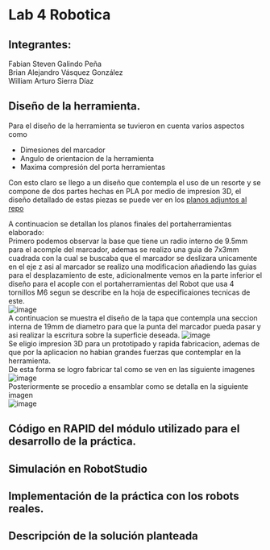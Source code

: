 # Lab 4 Robotica
## Integrantes:

Fabian Steven Galindo Peña  
Brian Alejandro Vásquez González  
William Arturo Sierra Díaz  

## Diseño de la herramienta.
Para el diseño de la herramienta se tuvieron en cuenta varios aspectos como
+ Dimesiones del marcador
+ Angulo de orientacion de la herramienta
+ Maxima compresión del porta herramientas

Con esto claro se llego a un diseño que contempla el uso de un resorte y se compone de dos partes hechas en PLA por medio de impresion 3D, el diseño detallado de estas piezas se puede ver en los [planos adjuntos al repo](Planos/)

A continuacion se detallan los planos finales del portaherramientas elaborado:  
Primero podemos observar la base que tiene un radio interno de 9.5mm para el acomple del marcador, ademas se realizo una guia de 7x3mm cuadrada con la cual se buscaba que el marcador se deslizara unicamente en el eje z asi al marcador se realizo una modificacion añadiendo las guias para el desplazamiento de este, adicionalmente vemos en la parte inferior el diseño para el acople con el portaherramientas del Robot que usa 4 tornillos M6 segun se describe en la hoja de especificaiones tecnicas de este.  
![image](https://user-images.githubusercontent.com/36159469/176569190-1656b5df-f36b-46f4-9bbc-88ab7dbace7e.png)  
A continuacion se muestra el diseño de la tapa que contempla una seccion interna de 19mm de diametro para que la punta del marcador pueda pasar y asi realizar la escritura sobre la superficie deseada.
![image](https://user-images.githubusercontent.com/36159469/176569223-d9d7589e-c9c7-471c-a6b3-3f8279678861.png)  
Se eligio impresion 3D para un prototipado y rapida fabricacion, ademas de que por la aplicacion no habian grandes fuerzas que contemplar en la herramienta.   
De esta forma se logro fabricar tal como se ven en las siguiente imagenes
![image](https://user-images.githubusercontent.com/36159469/176569928-822a9bc9-c05e-4f21-9f61-8c6d1521cc8b.png)  
Posteriormente se procedio a ensamblar como se detalla en la siguiente imagen  
![image](https://user-images.githubusercontent.com/36159469/176569981-e45debea-39f7-40e9-8f00-73419138588c.png)  

## Código en RAPID del módulo utilizado para el desarrollo de la práctica.
## Simulación en RobotStudio
## Implementación de la práctica con los robots reales.
## Descripción de la solución planteada
